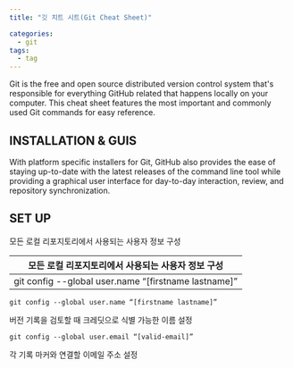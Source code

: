 ```yaml
---
title: "깃 치트 시트(Git Cheat Sheet)"

categories:
  - git
tags:
  - tag
---
```


Git is the free and open source distributed version control system that's responsible for everything GitHub
related that happens locally on your computer. This cheat sheet features the most important and commonly
used Git commands for easy reference.

## INSTALLATION & GUIS
With platform specific installers for Git, GitHub also provides the
ease of staying up-to-date with the latest releases of the command
line tool while providing a graphical user interface for day-to-day
interaction, review, and repository synchronization.

## SET UP
모든 로컬 리포지토리에서 사용되는 사용자 정보 구성



|모든 로컬 리포지토리에서 사용되는 사용자 정보 구성|
|---|
|git config --global user.name “[firstname lastname]”|


```
git config --global user.name “[firstname lastname]”
```
버전 기록을 검토할 때 크레딧으로 식별 가능한 이름 설정
```
git config --global user.email “[valid-email]”
```
각 기록 마커와 연결할 이메일 주소 설정
